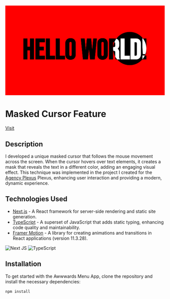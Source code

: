 ![Imagem do Aplicativo](/public/app.png)


# Masked Cursor Feature

[Visit](https://masked-cursor.vercel.app/)

## Description
I developed a unique masked cursor that follows the mouse movement across the screen. When the cursor hovers over text elements, it creates a mask that reveals the text in a different color, adding an engaging visual effect. This technique was implemented in the project I created for the [Agency Plexus](https://agenciaplexus.com.br) Plexus, enhancing user interaction and providing a modern, dynamic experience.

## Technologies Used
- [Next.js](https://nextjs.org/) - A React framework for server-side rendering and static site generation.
- [TypeScript](https://www.typescriptlang.org/) - A superset of JavaScript that adds static typing, enhancing code quality and maintainability.
- [Framer Motion](https://www.framer.com/docs/) - A library for creating animations and transitions in React applications (version 11.3.28).


![Next JS](https://img.shields.io/badge/Next-black?style=for-the-badge&logo=next.js&logoColor=white) ![TypeScript](https://img.shields.io/badge/typescript-%23007ACC.svg?style=for-the-badge&logo=typescript&logoColor=white) 


## Installation
To get started with the Awwwards Menu App, clone the repository and install the necessary dependencies:

```bash
npm install
```